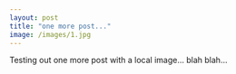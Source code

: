 ```yaml
---
layout: post
title: "one more post..."
image: /images/1.jpg
---
```

Testing out one more post with a local image...
blah blah...